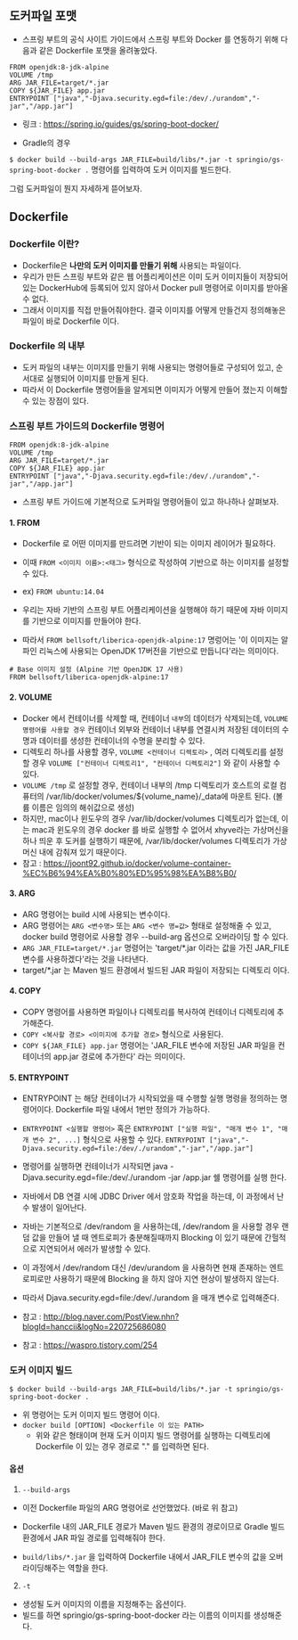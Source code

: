 ## 도커파일 포맷
- 스프링 부트의 공식 사이트 가이드에서 스프링 부트와 Docker 를 연동하기 위해 다음과 같은 Dockerfile 포맷을 올려놓았다.
```
FROM openjdk:8-jdk-alpine
VOLUME /tmp
ARG JAR_FILE=target/*.jar
COPY ${JAR_FILE} app.jar
ENTRYPOINT ["java","-Djava.security.egd=file:/dev/./urandom","-jar","/app.jar"]
```
- 링크 : https://spring.io/guides/gs/spring-boot-docker/

- Gradle의 경우

``` $ docker build --build-args JAR_FILE=build/libs/*.jar -t springio/gs-spring-boot-docker . ```
명령어를 입력하여 도커 이미지를 빌드한다.

그럼 도커파일이 뭔지 자세하게 뜯어보자.

## Dockerfile
### Dockerfile 이란?

- Dockerfile은 **나만의 도커 이미지를 만들기 위해** 사용되는 파일이다.
- 우리가 만든 스프링 부트와 같은 웹 어플리케이션은 이미 도커 이미지들이 저장되어 있는 DockerHub에 등록되어 있지 않아서 Docker pull 명령어로 이미지를 받아올 수 없다. 
- 그래서 이미지를 직접 만들어줘야한다. 결국 이미지를 어떻게 만들건지 정의해놓은 파일이 바로 Dockerfile 이다.

### Dockerfile 의 내부
- 도커 파일의 내부는 이미지를 만들기 위해 사용되는 명령어들로 구성되어 있고, 순서대로 실행되어 이미지를 만들게 된다.
- 따라서 이 Dockerfile 명령어들을 알게되면 이미지가 어떻게 만들어 졌는지 이해할 수 있는 장점이 있다.

### 스프링 부트 가이드의 Dockerfile 명령어

``` 
FROM openjdk:8-jdk-alpine
VOLUME /tmp
ARG JAR_FILE=target/*.jar
COPY ${JAR_FILE} app.jar
ENTRYPOINT ["java","-Djava.security.egd=file:/dev/./urandom","-jar","/app.jar"]
```

- 스프링 부트 가이드에 기본적으로 도커파일 명령어들이 있고 하나하나 살펴보자.

#### 1. FROM
- Dockerfile 로 어떤 이미지를 만드려면 기반이 되는 이미지 레이어가 필요하다.
- 이때 `FROM <이미지 이름>:<태그>` 형식으로 작성하여 기반으로 하는 이미지를 설정할 수 있다. 
- ex) `FROM ubuntu:14.04`

- 우리는 자바 기반의 스프링 부트 어플리케이션을 실행해야 하기 때문에 자바 이미지를 기반으로 이미지를 만들어야 한다. 
- 따라서 `FROM bellsoft/liberica-openjdk-alpine:17` 명렁어는 '이 이미지는 알파인 리눅스에 사용되는 OpenJDK 17버전을 기반으로 만듭니다'라는 의미이다.
```dotenv
# Base 이미지 설정 (Alpine 기반 OpenJDK 17 사용)
FROM bellsoft/liberica-openjdk-alpine:17
```

#### 2. VOLUME
- Docker 에서 컨테이너를 삭제할 때, 컨테이너 `내부`의 데이터가 삭제되는데, `VOLUME 명령어를 사용할 경우` 컨테이너 외부와 컨테이너 내부를 연결시켜 저장된 데이터의 수명과 데이터를 생성한 컨테이너의 수명을 분리할 수 있다. 
- 디렉토리 하나를 사용할 경우, `VOLUME <컨테이너 디렉토리>` , 여러 디렉토리를 설정할 경우 `VOLUME ["컨테이너 디렉토리1", "컨테이너 디렉토리2"]` 와 같이 사용할 수 있다.
- `VOLUME /tmp` 로 설정할 경우, 컨테이너 내부의 /tmp 디렉토리가 호스트의 로컬 컴퓨터의 /var/lib/docker/volumes/${volume_name}/_data에 마운트 된다. (볼륨 이름은 임의의 해쉬값으로 생성)
- 하지만, mac이나 윈도우의 경우 /var/lib/docker/volumes 디렉토리가 없는데, 이는 mac과 윈도우의 경우 docker 를 바로 실행할 수 없어서 xhyve라는 가상머신을 하나 띄운 후 도커를 실행하기 때문에, /var/lib/docker/volumes 디렉토리가 가상머신 내에 감춰져 있기 때문이다.
- 참고 : https://joont92.github.io/docker/volume-container-%EC%B6%94%EA%B0%80%ED%95%98%EA%B8%B0/

#### 3. ARG
- ARG 명령어는 build 시에 사용되는 변수이다. 
- ARG 명령어는 `ARG <변수명>` 또는 `ARG <변수 명=값>` 형태로 설정해줄 수 있고, docker build 명령어로 사용할 경우 --build-arg 옵션으로 오버라이딩 할 수 있다. 
- `ARG JAR_FILE=target/*.jar` 명령어는 'target/*.jar 이라는 값을 가진 JAR_FILE 변수를 사용하겠다'라는 것을 나타낸다. 
- target/*.jar 는 Maven 빌드 환경에서 빌드된 JAR 파일이 저장되는 디렉토리 이다.

#### 4. COPY
- COPY 명령어를 사용하면 파일이나 디렉토리를 복사하여 컨테이너 디렉토리에 추가해준다. 
- `COPY <복사할 경로> <이미지에 추가할 경로>` 형식으로 사용된다. 
- `COPY ${JAR_FILE} app.jar` 명령어는 'JAR_FILE 변수에 저장된 JAR 파일을 컨테이너의 app.jar 경로에 추가한다' 라는 의미이다.

#### 5. ENTRYPOINT
- ENTRYPOINT 는 해당 컨테이너가 시작되었을 때 수행할 실행 명령을 정의하는 명령어이다. Dockerfile 파일 내에서 1번만 정의가 가능하다.
- `ENTRYPOINT <실행할 명령어>` 혹은 `ENTRYPOINT ["실행 파일", "매개 변수 1", "매개 변수 2", ...]` 형식으로 사용할 수 있다. 
``` ENTRYPOINT ["java","-Djava.security.egd=file:/dev/./urandom","-jar","/app.jar"] ```

- 명령어를 실행하면 컨테이너가 시작되면 java -Djava.security.egd=file:/dev/./urandom -jar /app.jar 쉘 명령어를 실행 한다. 
- 자바에서 DB 연결 시에 JDBC Driver 에서 암호화 작업을 하는데, 이 과정에서 난수 발생이 일어난다. 
- 자바는 기본적으로 /dev/random 을 사용하는데, /dev/random 을 사용할 경우 랜덤 값을 만들어 낼 때 엔트로피가 충분해질때까지 Blocking 이 있기 때문에 간헐적으로 지연되어서 에러가 발생할 수 있다. 
- 이 과정에서 /dev/random 대신 /dev/urandom 을 사용하면 현재 존재하는 엔트로피로만 사용하기 때문에 Blocking 을 하지 않아 지연 현상이 발생하지 않는다. 
- 따라서 Djava.security.egd=file:/dev/./urandom 을 매개 변수로 입력해준다. 
- 참고 : http://blog.naver.com/PostView.nhn?blogId=hanccii&logNo=220725686080
- 참고 : https://waspro.tistory.com/254

### 도커 이미지 빌드
`$ docker build --build-args JAR_FILE=build/libs/*.jar -t springio/gs-spring-boot-docker .`
- 위 명령어는 도커 이미지 빌드 명령어 이다.
- `docker build [OPTION] <Dockerfile 이 있는 PATH>`
  - 위와 같은 형태이며 현재 도커 이미지 빌드 명령어를 실행하는 디렉토리에 Dockerfile 이 있는 경우 경로로 "." 를 입력하면 된다.

#### 옵션
1. `--build-args`
- 이전 Dockerfile 파일의 ARG 명령어로 선언했었다. (바로 위 참고)
- Dockerfile 내의 JAR_FILE 경로가 Maven 빌드 환경의 경로이므로 Gradle 빌드 환경에서 JAR 파일 경로를 입력해줘야 한다.

- `build/libs/*.jar` 을 입력하여 Dockerfile 내에서 JAR_FILE 변수의 값을 오버라이딩해주는 역할을 한다.

2. `-t`
- 생성될 도커 이미지의 이름을 지정해주는 옵션이다. 
- 빌드를 하면 springio/gs-spring-boot-docker 라는 이름의 이미지를 생성해준다.